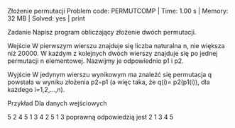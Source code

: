 Złożenie permutacji
Problem code: PERMUTCOMP | Time: 1.00 s | Memory: 32 MB | Solved: yes | print

Zadanie
Napisz program obliczający złożenie dwóch permutacji.

Wejście
W pierwszym wierszu znajduje się liczba naturalna n, nie większa niż 20000. W każdym z kolejnych dwóch wierszy znajduje się po jednej permutacji n elementowej. Nazwijmy je odpowiednio p1 i p2.

Wyjście
W jedynym wierszu wynikowym ma znaleźć się permutacja q powstała w wyniku złożenia p2◦p1 (a więc taka, że q(i)= p2(p1(i)), dla każdego i=1,2,...,n).

Przykład
Dla danych wejściowych

5
2 4 5 1 3
4 2 5 1 3
poprawną odpowiedzią jest
2 1 3 4 5